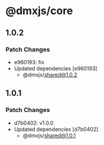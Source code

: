 # @dmxjs/core

## 1.0.2

### Patch Changes

- e960193: fix
- Updated dependencies [e960193]
  - @dmxjs/shared@1.0.2

## 1.0.1

### Patch Changes

- d7b0402: v1.0.0
- Updated dependencies [d7b0402]
  - @dmxjs/shared@1.0.1
